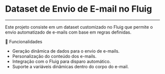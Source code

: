 <h1>
    Dataset de Envio de E-mail no Fluig
</h1>
<hr>
Este projeto consiste em um dataset customizado no Fluig que permite o envio automatizado de e-mails com base em regras definidas.

🚀 Funcionalidades

- Geração dinâmica de dados para o envio de e-mails.
- Personalização do conteúdo dos e-mails.
- Integração com o Fluig para disparo automático.
- Suporte a variáveis dinâmicas dentro do corpo do e-mail.

